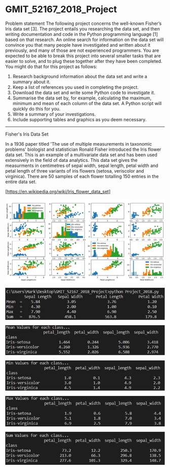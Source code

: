 # GMIT_52167_2018_Project
Problem statement
The following project concerns the well-known Fisher’s Iris data set [3]. The project
entails you researching the data set, and then writing documentation and code in the
Python programming language [1] based on that research.
An online search for information on the data set will convince you that many people
have investigated and written about it previously, and many of those are not experienced
programmers. You are expected to be able to break this project into several smaller tasks
that are easier to solve, and to plug these together after they have been completed. You
might do that for this project as follows:
1. Research background information about the data set and write a summary about it.
2. Keep a list of references you used in completing the project.
3. Download the data set and write some Python code to investigate it.
4. Summarise the data set by, for example, calculating the maximum, minimum and
mean of each column of the data set. A Python script will quickly do this for you.
5. Write a summary of your investigations.
6. Include supporting tables and graphics as you deem necessary.
-----------------------------------------------------------------------------------------------------------------------------

Fisher's Iris Data Set

In a 1936 paper titled 'The use of multiple measurements in taxonomic problems' biologist and 
statistician Ronald Fisher introduced the Iris flower data set. This is an example of a 
multivariate data set and has been used extensively in the field of data analytics.
This data set gives the measurments in centimetres of sepal width, sepal length, petal width 
and petal length of three variants of iris flowers (setosa, veriscolor and virginica). There 
are 50 samples of each flower totalling 150 entries in the entire data set.

[https://en.wikipedia.org/wiki/Iris_flower_data_set]



![alt text](https://github.com/MKelly1303/GMIT_52167_2018_Project/blob/master/Fig1.JPG)


![alt text](https://github.com/MKelly1303/GMIT_52167_2018_Project/blob/master/Fig2.JPG)


![alt text](https://github.com/MKelly1303/GMIT_52167_2018_Project/blob/master/Fig3.JPG)


![alt text](https://github.com/MKelly1303/GMIT_52167_2018_Project/blob/master/Fig4.JPG)


![alt text](https://github.com/MKelly1303/GMIT_52167_2018_Project/blob/master/Fig5.JPG)

![alt text](https://github.com/MKelly1303/GMIT_52167_2018_Project/blob/master/Fig6.JPG)
